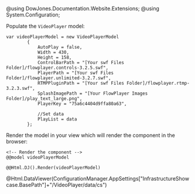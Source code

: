 ﻿@using DowJones.Documentation.Website.Extensions;
@using System.Configuration;

Populate the `VideoPlayer` model:

	var videoPlayerModel = new VideoPlayerModel
            {
                AutoPlay = false,
                Width = 430,
                Height = 158,                
                ControlBarPath = "[Your swf Files Folder]/flowplayer.controls-3.2.5.swf",
                PlayerPath = "[Your swf Files Folder]/flowplayer.unlimited-3.2.7.swf",
                RTMPPluginPath = "[Your swf Files Folder]/flowplayer.rtmp-3.2.3.swf",
                SplashImagePath = "[Your FlowPlayer Images Folder]/play_text_large.png",
                PlayerKey = "75a6c4404d9ffa80a63",
				
				//Set data
				PlayList = data
            };

Render the model in your view which will render the component in the browser:

	<!-- Render the component -->
	@@model videoPlayerModel

	@@Html.DJ().Render(videoPlayerModel) 

@Html.DataViewer(ConfigurationManager.AppSettings["InfrastructureShowcase.BasePath"]+"/VideoPlayer/data/cs")